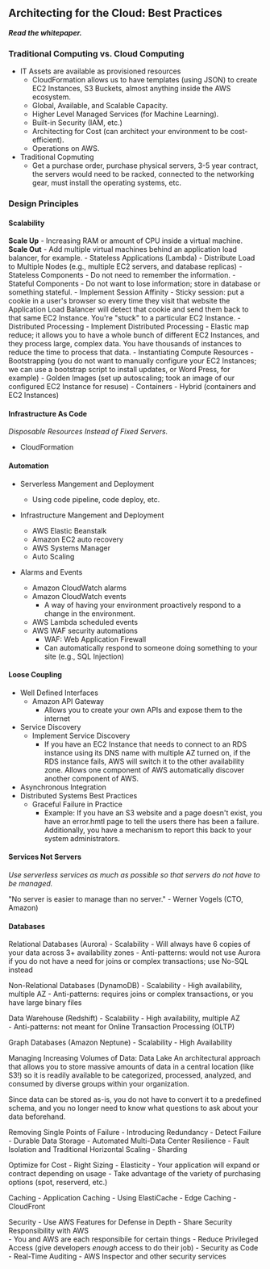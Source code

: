 ## Architecting for the Cloud: Best Practices
**_Read the whitepaper._**

### Traditional Computing vs. Cloud Computing
- IT Assets are available as provisioned resources
	- CloudFormation allows us to have templates (using JSON) to create EC2 Instances, S3 Buckets, almost anything inside the AWS ecosystem.
	- Global, Available, and Scalable Capacity.
	- Higher Level Managed Services (for Machine Learning).
	- Built-in Security (IAM, etc.)
	- Architecting for Cost (can architect your environment to be cost-efficient).
	- Operations on AWS.
- Traditional Copmuting
	- Get a purchase order, purchase physical servers, 3-5 year contract, the servers would need to be racked, connected to the networking gear, must install the operating systems, etc.  

### Design Principles

#### Scalability
**Scale Up**
	-  Increasing RAM or amount of CPU inside a virtual machine.
**Scale Out**
	- Add multiple virtual machines behind an application load balancer, for example.
		- Stateless Applications (Lambda)
		- Distribute Load to Multiple Nodes (e.g., multiple EC2 servers, and database replicas)
		- Stateless Components 
			- Do not need to remember the information.
		- Stateful Components 
			- Do not want to lose information; store in database or something stateful.
		- Implement Session Affinity
			- Sticky session: put a cookie in a user's browser so every time they visit that website the Application Load Balancer will detect that cookie and send them back to that same EC2 Instance. You're "stuck" to a particular EC2 Instance.
		- Distributed Processing
		- Implement Distributed Processing
			- Elastic map reduce; it allows you to have a whole bunch of different EC2 Instances, and they process large, complex data. You have thousands of instances to reduce the time to process that data.
		- Instantiating Compute Resources
			- Bootstrapping (you do not want to manually configure your EC2 Instances; we can use a bootstrap script to install updates, or Word Press, for example)
			- Golden Images (set up autoscaling; took an image of our configured EC2 Instance for resuse)
			- Containers
			- Hybrid (containers and EC2 Instances)

#### Infrastructure As Code
_Disposable Resources Instead of Fixed Servers._	
- CloudFormation

#### Automation
- Serverless Mangement and Deployment
	- Using code pipeline, code deploy, etc.
- Infrastructure Mangement and Deployment
	- AWS Elastic Beanstalk
	- Amazon EC2 auto recovery
	- AWS Systems Manager
	- Auto Scaling

- Alarms and Events
	- Amazon CloudWatch alarms	
	- Amazon CloudWatch events
		- A way of having your environment proactively respond to a change in the environment.
	- AWS Lambda scheduled events
	- AWS WAF security automations
		- WAF: Web Application Firewall
		- Can automatically respond to someone doing something to your site (e.g., SQL Injection)

#### Loose Coupling
- Well Defined Interfaces
	- Amazon API Gateway
		- Allows you to create your own APIs and expose them to the internet
- Service Discovery
	- Implement Service Discovery
		- If you have an EC2 Instance that needs to connect to an RDS instance using its DNS name with multiple AZ turned on, if the RDS instance fails, AWS will switch it to the other availability zone. Allows one component of AWS automatically discover another component of AWS.
- Asynchronous Integration
- Distributed Systems Best Practices
	- Graceful Failure in Practice
		- Example: If you have an S3 website and a page doesn't exist, you have an error.hmtl page to tell the users there has been a failure. Additionally, you have a mechanism to report this back to your system administrators. 

#### Services Not Servers
_Use serverless services as much as possible so that servers do not have to be managed._

"No server is easier to manage than no server." - Werner Vogels (CTO, Amazon)

#### Databases
Relational Databases (Aurora)
	- Scalability 
	- Will always have 6 copies of your data across 3+ availability zones
	- Anti-patterns: would not use Aurora if you do not have a need for joins or complex transactions; use No-SQL instead

Non-Relational Databases (DynamoDB)
	- Scalability
	- High availability, multiple AZ
	- Anti-patterns: requires joins or complex transactions, or you have large binary files

Data Warehouse (Redshift)
	- Scalability
	- High availability, multiple AZ  
	- Anti-patterns: not meant for Online Transaction Processing (OLTP)

Graph Databases (Amazon Neptune)
	- Scalability
	- High Availability

Managing Increasing Volumes of Data: Data Lake
An architectural approach that allows you to store massive amounts of data in a central location (like S3!) so it is readily available to be categorized, processed, analyzed, and consumed by diverse groups within your organization. 

Since data can be stored as-is, you do not have to convert it to a predefined schema, and you no longer need to know what questions to ask about your data beforehand.

Removing Single Points of Failure
	- Introducing Redundancy
	- Detect Failure
	- Durable Data Storage
	- Automated Multi-Data Center Resilience
	- Fault Isolation and Traditional Horizontal Scaling
	- Sharding

Optimize for Cost
	- Right Sizing
	- Elasticity 
		- Your application will expand or contract depending on usage
	- Take advantage of the variety of purchasing options (spot, reserverd, etc.)

Caching
	- Application Caching
		- Using ElastiCache
	- Edge Caching
		- CloudFront

Security
	- Use AWS Features for Defense in Depth
	- Share Security Responsibility with AWS	
		- You and AWS are each responsibile for certain things
	- Reduce Privileged Access (give developers _enough_ access to do their job)
	- Security as Code 
	- Real-Time Auditing
		- AWS Inspector and other security services
